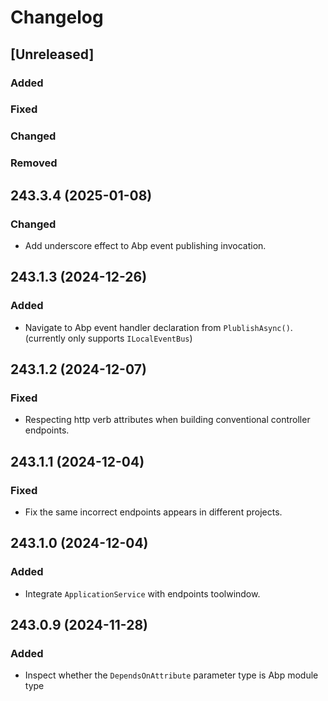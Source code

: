 # Changelog

## [Unreleased]

### Added

### Fixed

### Changed

### Removed

## 243.3.4 (2025-01-08)

### Changed

- Add underscore effect to Abp event publishing invocation.

## 243.1.3 (2024-12-26)

### Added

- Navigate to Abp event handler declaration from `PlublishAsync()`. (currently only supports `ILocalEventBus`)

## 243.1.2 (2024-12-07)

### Fixed

- Respecting http verb attributes when building conventional controller endpoints.

## 243.1.1 (2024-12-04)

### Fixed

- Fix the same incorrect endpoints appears in different projects.

## 243.1.0 (2024-12-04)

### Added

- Integrate `ApplicationService` with endpoints toolwindow.

## 243.0.9 (2024-11-28)

### Added

- Inspect whether the `DependsOnAttribute` parameter type is Abp module type
